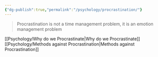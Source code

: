 ```yaml
---
{"dg-publish":true,"permalink":"/psychology/procrastination/"}
---
```


> Procrastination is not a time management problem, it is an emotion management problem

[[Psychology/Why do we Procrastinate\|Why do we Procrastinate]]
[[Psychology/Methods against Procrastination\|Methods against Procrastination]]

